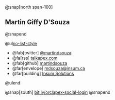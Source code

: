 
@snap[north span-100]
## Martin Giffy D'Souza
@snapend


@ul[no-list-style](false)

- @fab[twitter] [@martindsouza](https://twitter.com/martindsouza)
- @fa[rss] [talkapex.com](http://www.talkapex.com)
- @fab[github] [martindsouza](https://github.com/martindsouza)
- @far[envelope] [mdsouza@insum.ca](mailto:mdsouza@insum.ca)
- @far[building] [Insum Solutions](http://www.insum.ca)

@ulend


@snap[south]
[bit.ly/orclapex-social-login](https://bit.ly/orclapex-social-login)
@snapend




